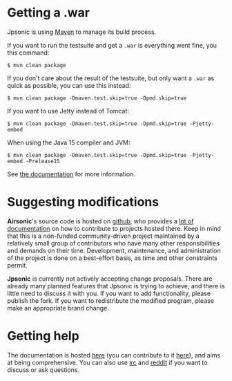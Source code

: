 # Getting a .war

Jpsonic is using [Maven](https://maven.apache.org/) to manage its build
process.


If you want to run the testsuite and get a `.war` is everything went fine,
you this command:

```
$ mvn clean package 
```

If you don't care about the result of the testsuite, but only
want a `.war` as quick as possible, you can use this instead:

```
$ mvn clean package -Dmaven.test.skip=true -Dpmd.skip=true
```

If you want to use Jetty instead of Tomcat:

```
$ mvn clean package -Dmaven.test.skip=true -Dpmd.skip=true -Pjetty-embed
```

When using the Java 15 compiler and JVM:

```
$ mvn clean package -Dmaven.test.skip=true -Dpmd.skip=true -Pjetty-embed -Prelease15
```

See [the documentation](https://tesshu.com/update/how-to-compile-jpsonic) for more information.

# Suggesting modifications

**Airsonic**'s source code is hosted on [github](https://github.com/airsonic/airsonic/),
who provides a [lot of documentation](https://help.github.com/en) on how
to contribute to projects hosted there.
Keep in mind that this is a non-funded community-driven project maintained by
a relatively small group of contributors who have many other responsibilities
and demands on their time. Development, maintenance, and administration of the
project is done on a best-effort basis, as time and other constraints permit.

**Jpsonic** is currently not actively accepting change proposals.
There are already many planned features that Jpsonic is trying to achieve, and there is little need to discuss it with you.
If you want to add functionality, please publish the fork.
If you want to redistribute the modified program, please make an appropriate brand change.

# Getting help

The documentation is hosted [here](https://airsonic.github.io/) (you can
contribute to it [here](https://github.com/airsonic/documentation)), and aims
at being comprehensive. You can also use [irc](irc://irc.freenode.net/airsonic)
and [reddit](https://www.reddit.com/r/airsonic/) if you want to discuss or ask
questions.
